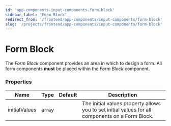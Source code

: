 ```yaml
---
id: 'app-components-input-components-form-block'
sidebar_label: 'Form Block'
redirect_from: '/frontend/app-components/input-components/form-block'
slug: '/projects/frontend/app-components/input-components/form-block'
---
```


# Form Block

The _Form Block_ component provides an area in which to design a form. All form components **must** be placed within the _Form Block_ component.

### Properties

<table>
<thead>
<tr><th>Name</th><th>Type</th><th>Default</th><th>Description</th></tr>
</thead>
<tbody>
<tr><td>initialValues</td><td>array</td><td></td><td>The initial values property allows you to set initial values for all components on a Form Block.</td></tr>
</tbody>
</table>

